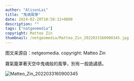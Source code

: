 ```yaml
---
author: "AlisonLai"
title: "鬼魂風箏"
date: 2024-02-20T10:50:12+0800
description: ""
tags: ["natgeomedia"]
copyright: Matteo Zin
thumbnail: /netgeomedia/Matteo_Zin_2022033160900345.jpg
---
```

图文来源自：netgeomedia.  copyright: Matteo Zin

霧氣籠罩著天空中鬼魂般的風箏，別有一股詭譎感。

![Matteo_Zin_2022033160900345](/netgeomedia/Matteo_Zin_2022033160900345.jpg)